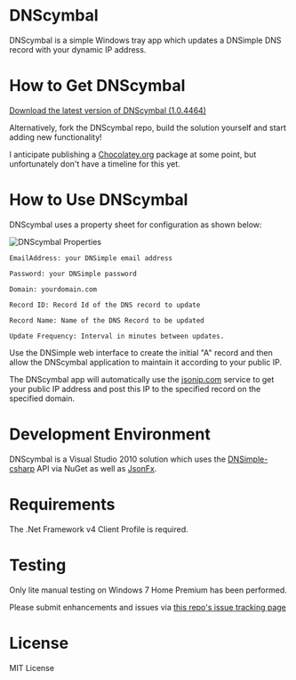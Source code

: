 DNScymbal
=========
DNScymbal is a simple Windows tray app which updates a DNSimple DNS record with your dynamic IP address. 

How to Get DNScymbal
====================
[Download the latest version of DNScymbal (1.0.4464)](http://www.dittenhafer.net/downloads/DNScymbal/DNScymbalSetup.msi)

Alternatively, fork the DNScymbal repo, build the solution yourself and start adding new functionality! 

I anticipate publishing a [Chocolatey.org](http://chocolatey.org/) package at some point, but unfortunately don't have a timeline for this yet.

How to Use DNScymbal
====================
DNScymbal uses a property sheet for configuration as shown below:

![DNScymbal Properties](/dwdii/DNScymbal/blob/master/readme/DnsCymbalProperties.png?raw=true "DNScymbal Properties")

    EmailAddress: your DNSimple email address

    Password: your DNSimple password

    Domain: yourdomain.com

    Record ID: Record Id of the DNS record to update

    Record Name: Name of the DNS Record to be updated

    Update Frequency: Interval in minutes between updates.

Use the DNSimple web interface to create the initial "A" record and then allow the DNScymbal application to maintain it according to your public IP.

The DNScymbal app will automatically use the [jsonip.com](http://jsonip.com/) service to get your public IP address
and post this IP to the specified record on the specified domain.

Development Environment
=======================
DNScymbal is a Visual Studio 2010 solution which uses the [DNSimple-csharp](https://github.com/anderly/dnsimple-csharp) API via NuGet 
as well as [JsonFx](https://github.com/jsonfx/jsonfx).

Requirements
============
The .Net Framework v4 Client Profile is required.

Testing
=======
Only lite manual testing on Windows 7 Home Premium has been performed. 

Please submit enhancements and issues via [this repo's issue tracking page](https://github.com/dwdii/DNScymbal/issues)

License
=======
MIT License

